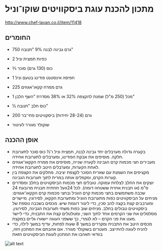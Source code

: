 # מתכון להכנת עוגת ביסקוויטים שוקו־וניל

http://www.chef-lavan.co.il/item/11418
## החומרים
* 750 גרם גבינה לבנה 9% "תנובה"
 
* 2 כפיות תמצית וניל
 
* ⅔ כוס (130 גרם) סוכר
 
* 1 חפיסה אינסטנט פודינג בטעם וניל
 
* 225 גרם ממרח קקאו־אגוזים
 
* 1 מכל (250 מ"ל) שמנת להקצפה 32% או 38% מסדרת "השף הלבן"
 
* ½ כוס חלב "תנובה"
 
* 200 גרם (28-24 יחידות) ביסקוויטים פתי־בר
 
* שוקולד מגורר לעיטור
## אופן ההכנה
* בקערה גדולה מערבלים יחד גבינה לבנה, תמצית וניל ו־½ כוס סוכר לתערובת חלקה. מוסיפים את אבקת הפודינג, ומערבלים לתערובת אחידה.
* מעבירים חצי מכמות קרם הגבינה לקערה שנייה, מוסיפים את ממרח הקקאו־אגוזים לאחת הקערות, ומערבלים היטב לתערובת אחידה.
* מקציפים את השמנת עם שארית הסוכר לקצפת יציבה. מחלקים את הקצפת בין קערות הקרם, ומקפלים אותה במרית לתוך תערובות הגבינה.
* יוצקים את החלב לצלחת עמוקה. טובלים חצי מכמות הביסקוויטים בחלב ומסדרים על תחתית תבנית מרובעת 24x24 ס"מ (או תבנית אחרת ששטחה דומה). לכל שכבה משתמשים בחצי מכמות קרם הווניל ובחצי מכמות קרם הקקאו־אגוזים: מניחים על הביסקוויטים כפות מתערובת הווניל ומתערובת הקקאו, לסירוגין. מיישרים ומערבבים קצת בקצה להב סכין, כדי ליצור דוגמת שיש. מכסים בשכבה נוספת של ביסקוויטים טבולים בחלב. מניחים שוב כפות משתי תערובות הגבינה, לסירוגין. מסלסלים את שני הקרמים אחד לתוך השני, ומטלטלים קצת את התבנית, כדי ליישר מעט את פני הקרם – לא לגמרי, כך ששפני העוגה יישארו גליים במקצת. 
* מכסים היטב את התבנית ומקררים במשך 8 שעות לפחות, עדיף במשך לילה, כדי להניח לעוגה להתייצב. מעטרים בשוקולד מגורר.
אם אהבתם את המתכון הזה, בוודאי תאהבו את המתכון לעוגת הביסקוויטים הזאת

![alt text](http://www.chef-lavan.co.il/files/ItemPics/Recipes/11418/11418.jpg)

